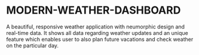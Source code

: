 # MODERN-WEATHER-DASHBOARD
A beautiful, responsive weather application with neumorphic design and real-time data. It shows all data regarding weather updates and an unique feature which enables user to also plan future vacations and check weather on the particular day.

